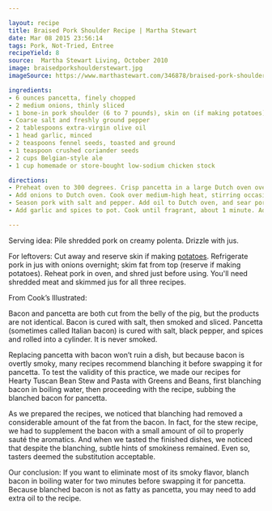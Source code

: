 ```yaml
---

layout: recipe
title: Braised Pork Shoulder Recipe | Martha Stewart
date: Mar 08 2015 23:56:14
tags: Pork, Not-Tried, Entree
recipeYield: 8
source:  Martha Stewart Living, October 2010
image: braisedporkshoulderstewart.jpg
imageSource: https://www.marthastewart.com/346878/braised-pork-shoulder

ingredients:
- 6 ounces pancetta, finely chopped
- 2 medium onions, thinly sliced
- 1 bone-in pork shoulder (6 to 7 pounds), skin on (if making potatoes), room temperature
- Coarse salt and freshly ground pepper
- 2 tablespoons extra-virgin olive oil
- 1 head garlic, minced
- 2 teaspoons fennel seeds, toasted and ground
- 1 teaspoon crushed coriander seeds
- 2 cups Belgian-style ale
- 1 cup homemade or store-bought low-sodium chicken stock

directions:
- Preheat oven to 300 degrees. Crisp pancetta in a large Dutch oven over medium-low heat, until fat is rendered, about 10 minutes. Transfer to a plate using a slotted spoon.
- Add onions to Dutch oven. Cook over medium-high heat, stirring occasionally, until caramelized, about 25 minutes. Transfer to plate using slotted spoon.
- Season pork with salt and pepper. Add oil to Dutch oven, and sear pork, fat side down, until golden, about 5 minutes. Flip, and repeat.
- Add garlic and spices to pot. Cook until fragrant, about 1 minute. Add ale, stock, pancetta, and onions; bring to a simmer. Transfer to oven, and braise pork, covered, basting every hour, until meat is falling off the bone, about 4 hours. Shred meat (just what you're using) using 2 forks, and drizzle with warm skimmed jus.

---
```


Serving idea: Pile shredded pork on creamy polenta. Drizzle with jus.

For leftovers: Cut away and reserve skin if making [potatoes](http://www.marthastewart.com/recipe/roasted-baby-potatoes-with-cracklings-and-chives). Refrigerate pork in jus with onions overnight; skim fat from top (reserve if making potatoes). Reheat pork in oven, and shred just before using. You'll need shredded meat and skimmed jus for all three recipes.

From Cook’s Illustrated:

Bacon and pancetta are both cut from the belly of the pig, but the products are not identical. Bacon is cured with salt, then smoked and sliced. Pancetta (sometimes called Italian bacon) is cured with salt, black pepper, and spices and rolled into a cylinder. It is never smoked.

Replacing pancetta with bacon won’t ruin a dish, but because bacon is overtly smoky, many recipes recommend blanching it before swapping it for pancetta. To test the validity of this practice, we made our recipes for Hearty Tuscan Bean Stew and Pasta with Greens and Beans, first blanching bacon in boiling water, then proceeding with the recipe, subbing the blanched bacon for pancetta.

As we prepared the recipes, we noticed that blanching had removed a considerable amount of the fat from the bacon. In fact, for the stew recipe, we had to supplement the bacon with a small amount of oil to properly sauté the aromatics. And when we tasted the finished dishes, we noticed that despite the blanching, subtle hints of smokiness remained. Even so, tasters deemed the substitution acceptable.

Our conclusion: If you want to eliminate most of its smoky flavor, blanch bacon in boiling water for two minutes before swapping it for pancetta. Because blanched bacon is not as fatty as pancetta, you may need to add extra oil to the recipe.
